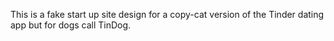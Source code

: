 This is a fake start up site design for a copy-cat version of the Tinder dating app but for dogs call TinDog.
